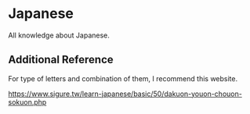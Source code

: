 # Japanese
All knowledge about Japanese.

## Additional Reference
For type of letters and combination of them, I recommend this website.

https://www.sigure.tw/learn-japanese/basic/50/dakuon-youon-chouon-sokuon.php
